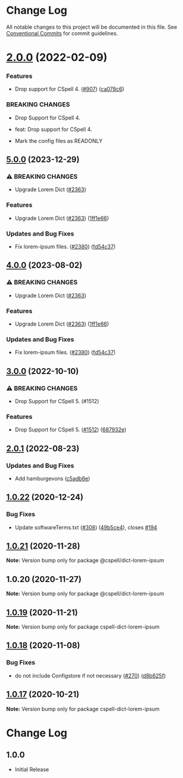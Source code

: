 # Change Log

All notable changes to this project will be documented in this file.
See [Conventional Commits](https://conventionalcommits.org) for commit guidelines.

# [2.0.0](https://github.com/streetsidesoftware/cspell-dicts/compare/@cspell/dict-lorem-ipsum@1.0.22...@cspell/dict-lorem-ipsum@2.0.0) (2022-02-09)


### Features

* Drop support for CSpell 4. ([#907](https://github.com/streetsidesoftware/cspell-dicts/issues/907)) ([ca078c6](https://github.com/streetsidesoftware/cspell-dicts/commit/ca078c6a2e188cc3cf6276db1ba7e007f0f06f27))


### BREAKING CHANGES

* Drop Support for CSpell 4.

* feat: Drop support for CSpell 4.
* Mark the config files as READONLY





## [5.0.0](https://github.com/calvinballing/cspell-dicts/compare/@cspell/dict-lorem-ipsum-v4.0.0...@cspell/dict-lorem-ipsum@5.0.0) (2023-12-29)


### ⚠ BREAKING CHANGES

* Upgrade Lorem Dict ([#2363](https://github.com/calvinballing/cspell-dicts/issues/2363))

### Features

* Upgrade Lorem Dict ([#2363](https://github.com/calvinballing/cspell-dicts/issues/2363)) ([1ff1e66](https://github.com/calvinballing/cspell-dicts/commit/1ff1e66edd62e3e35b3072be6af7cb9303bbf6ea))


### Updates and Bug Fixes

* Fix lorem-ipsum files. ([#2380](https://github.com/calvinballing/cspell-dicts/issues/2380)) ([fd54c37](https://github.com/calvinballing/cspell-dicts/commit/fd54c375d59ba84c02b3d381d36a78cdc2d8e7c7))

## [4.0.0](https://github.com/streetsidesoftware/cspell-dicts/compare/@cspell/dict-lorem-ipsum@3.0.0...@cspell/dict-lorem-ipsum@4.0.0) (2023-08-02)


### ⚠ BREAKING CHANGES

* Upgrade Lorem Dict ([#2363](https://github.com/streetsidesoftware/cspell-dicts/issues/2363))

### Features

* Upgrade Lorem Dict ([#2363](https://github.com/streetsidesoftware/cspell-dicts/issues/2363)) ([1ff1e66](https://github.com/streetsidesoftware/cspell-dicts/commit/1ff1e66edd62e3e35b3072be6af7cb9303bbf6ea))


### Updates and Bug Fixes

* Fix lorem-ipsum files. ([#2380](https://github.com/streetsidesoftware/cspell-dicts/issues/2380)) ([fd54c37](https://github.com/streetsidesoftware/cspell-dicts/commit/fd54c375d59ba84c02b3d381d36a78cdc2d8e7c7))

## [3.0.0](https://github.com/streetsidesoftware/cspell-dicts/compare/@cspell/dict-lorem-ipsum@2.0.1...@cspell/dict-lorem-ipsum@3.0.0) (2022-10-10)


### ⚠ BREAKING CHANGES

* Drop Support for CSpell 5. (#1512)

### Features

* Drop Support for CSpell 5. ([#1512](https://github.com/streetsidesoftware/cspell-dicts/issues/1512)) ([687932e](https://github.com/streetsidesoftware/cspell-dicts/commit/687932e187e4bce87d7904e3a2e53dd6de6ac372))

## [2.0.1](https://github.com/streetsidesoftware/cspell-dicts/compare/@cspell/dict-lorem-ipsum@2.0.0...@cspell/dict-lorem-ipsum@2.0.1) (2022-08-23)


### Updates and Bug Fixes

* Add hamburgevons ([c5adb6e](https://github.com/streetsidesoftware/cspell-dicts/commit/c5adb6ea7698664d462cf354139cd7e7c453d1c4))

## [1.0.22](https://github.com/streetsidesoftware/cspell-dicts/compare/@cspell/dict-lorem-ipsum@1.0.21...@cspell/dict-lorem-ipsum@1.0.22) (2020-12-24)


### Bug Fixes

* Update softwareTerms.txt ([#308](https://github.com/streetsidesoftware/cspell-dicts/issues/308)) ([49b5ce4](https://github.com/streetsidesoftware/cspell-dicts/commit/49b5ce4a2436f3c99969d6425128d55f84c8a7fc)), closes [#194](https://github.com/streetsidesoftware/cspell-dicts/issues/194)





## [1.0.21](https://github.com/streetsidesoftware/cspell-dicts/compare/@cspell/dict-lorem-ipsum@1.0.20...@cspell/dict-lorem-ipsum@1.0.21) (2020-11-28)

**Note:** Version bump only for package @cspell/dict-lorem-ipsum





## 1.0.20 (2020-11-27)

**Note:** Version bump only for package @cspell/dict-lorem-ipsum





## [1.0.19](https://github.com/streetsidesoftware/cspell-dicts/compare/cspell-dict-lorem-ipsum@1.0.18...cspell-dict-lorem-ipsum@1.0.19) (2020-11-21)

**Note:** Version bump only for package cspell-dict-lorem-ipsum

## [1.0.18](https://github.com/streetsidesoftware/cspell-dicts/compare/cspell-dict-lorem-ipsum@1.0.17...cspell-dict-lorem-ipsum@1.0.18) (2020-11-08)

### Bug Fixes

- do not include Configstore if not necessary ([#270](https://github.com/streetsidesoftware/cspell-dicts/issues/270)) ([d8b625f](https://github.com/streetsidesoftware/cspell-dicts/commit/d8b625f2f42d5cc6c4a9390216ac1e5037886e44))

## [1.0.17](https://github.com/streetsidesoftware/cspell-dicts/compare/cspell-dict-lorem-ipsum@1.0.16...cspell-dict-lorem-ipsum@1.0.17) (2020-10-21)

**Note:** Version bump only for package cspell-dict-lorem-ipsum

# Change Log

## 1.0.0

- Initial Release
